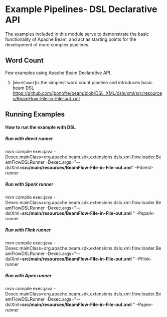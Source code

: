 <!--
    Licensed to the Apache Software Foundation (ASF) under one
    or more contributor license agreements.  See the NOTICE file
    distributed with this work for additional information
    regarding copyright ownership.  The ASF licenses this file
    to you under the Apache License, Version 2.0 (the
    "License"); you may not use this file except in compliance
    with the License.  You may obtain a copy of the License at

      http://www.apache.org/licenses/LICENSE-2.0

    Unless required by applicable law or agreed to in writing,
    software distributed under the License is distributed on an
    "AS IS" BASIS, WITHOUT WARRANTIES OR CONDITIONS OF ANY
    KIND, either express or implied.  See the License for the
    specific language governing permissions and limitations
    under the License.
-->

# Example Pipelines- DSL Declarative API

The examples included in this module serve to demonstrate the basic
functionality of Apache Beam, and act as starting points for
the development of more complex pipelines.

## Word Count

Few examples using Apache Beam Declarative API.

1. [`WordCount`]is the simplest word count pipeline and introduces basic beam DSL https://github.com/jbonofre/beam/blob/DSL_XML/dsls/xml/src/resources/BeamFlow-File-in-File-out.xml

## Running Examples

#### How to run the example with DSL
##### Run with direct runner
 mvn compile exec:java -Dexec.mainClass=org.apache.beam.sdk.extensions.dsls.xml.flow.loader.BeamFlowDSLRunner -Dexec.args="--dslXml=**src/main/resources/BeamFlow-File-in-File-out.xml**" -Pdirect-runner
##### Run with Spark runner
 mvn compile exec:java -Dexec.mainClass=org.apache.beam.sdk.extensions.dsls.xml.flow.loader.BeamFlowDSLRunner -Dexec.args="--dslXml=**src/main/resources/BeamFlow-File-in-File-out.xml** " -Pspark-runner
##### Run with Flink runner 
 mvn compile exec:java -Dexec.mainClass=org.apache.beam.sdk.extensions.dsls.xml.flow.loader.BeamFlowDSLRunner -Dexec.args="--dslXml=**src/main/resources/BeamFlow-File-in-File-out.xml** " -Pflink-runner
##### Run with Apex runner 
 mvn compile exec:java -Dexec.mainClass=org.apache.beam.sdk.extensions.dsls.xml.flow.loader.BeamFlowDSLRunner -Dexec.args="--dslXml=**src/main/resources/BeamFlow-File-in-File-out.xml** " -Papex-runner

